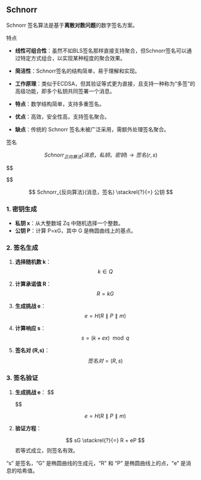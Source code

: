 ## Schnorr 

Schnorr 签名算法是基于**离散对数问题**的数字签名方案。

特点

- **线性可组合性**：虽然不如BLS签名那样直接支持聚合，但Schnorr签名可以通过特定方式组合，以实现某种程度的聚合效果。
- **简洁性**：Schnorr签名的结构简单，易于理解和实现。
- **工作原理**：类似于ECDSA，但其验证等式更为直接，且支持一种称为“多签”的高级功能，即多个私钥共同签署一个消息。

- **特点**：数学结构简单，支持多重签名。
- **优点**：高效，安全性高，支持签名聚合。
- **缺点**：传统的 Schnorr 签名未被广泛采用，需额外处理签名聚合。

签名

$$
Schnorr_{正向算法}(消息，私钥 ，密钥 ) → 签名 (r, s)
$$

$$

$$

$$
Schnorr_{反向算法}(消息，签名) \stackrel{?}{=} 公钥
$$



### 1. 密钥生成

- **私钥 x**：从大整数域 Zq 中随机选择一个整数。
- **公钥 P**：计算 P=xG，其中 G 是椭圆曲线上的基点。

### 2. 签名生成

1. **选择随机数 k**：
   $$
   k \in Q
   $$
   
2. **计算承诺值 R**：
   $$
   R=kG
   $$
   
3. **生成挑战 e**：
   $$
   e = H(R \parallel P \parallel m)
   $$
   
4. **计算响应 s**：
   $$
   s = (k + ex) \mod q
   $$
   
5. **签名对 (R,s)**：
   $$
   签名对=(R,s)
   $$
   

### 3. 签名验证

1. **生成挑战 e**：
   $$
   
   $$

   $$
   e = H(R \parallel P \parallel m)
   $$

   

2. **验证方程**：

   $$
   sG \stackrel{?}{=} R + eP
   $$
   若等式成立，则签名有效。

“s” 是签名，“G” 是椭圆曲线的生成元，“R” 和 “P” 是椭圆曲线上的点，“e” 是消息的哈希值。
